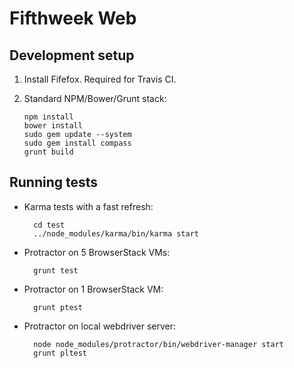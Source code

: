# Fifthweek Web

## Development setup

1.  Install Fifefox. Required for Travis CI.

2.  Standard NPM/Bower/Grunt stack:
     
        npm install
        bower install
        sudo gem update --system
        sudo gem install compass
        grunt build

## Running tests

- Karma tests with a fast refresh:

        cd test
        ../node_modules/karma/bin/karma start

- Protractor on 5 BrowserStack VMs:

        grunt test

- Protractor on 1 BrowserStack VM:

        grunt ptest

- Protractor on local webdriver server:

        node node_modules/protractor/bin/webdriver-manager start
        grunt pltest
